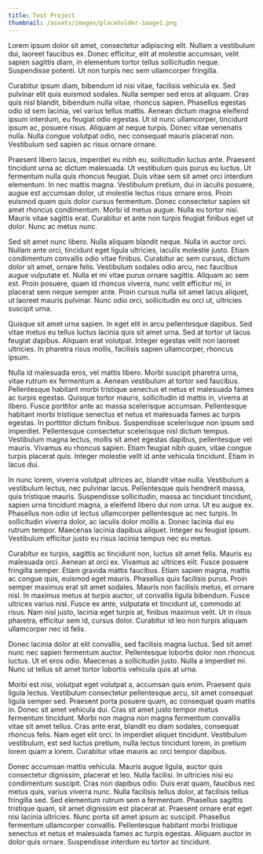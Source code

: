 ```yaml
---
title: Test Project
thumbnail: /assets/images/placeholder-image1.png
---
```

Lorem ipsum dolor sit amet, consectetur adipiscing elit. Nullam a vestibulum dui, laoreet faucibus ex. Donec efficitur,
elit at molestie accumsan, velit sapien sagittis diam, in elementum tortor tellus sollicitudin neque. Suspendisse
potenti. Ut non turpis nec sem ullamcorper fringilla.

Curabitur ipsum diam, bibendum id nisi vitae, facilisis vehicula
ex. Sed pulvinar elit quis euismod sodales. Nulla semper sed eros at aliquam. Cras quis nisl blandit, bibendum nulla
vitae, rhoncus sapien. Phasellus egestas odio id sem lacinia, vel varius tellus mattis. Aenean dictum magna eleifend
ipsum interdum, eu feugiat odio egestas. Ut id nunc ullamcorper, tincidunt ipsum ac, posuere risus. Aliquam at neque
turpis. Donec vitae venenatis nulla. Nulla congue volutpat odio, nec consequat mauris placerat non. Vestibulum sed
sapien ac risus ornare ornare.

Praesent libero lacus, imperdiet eu nibh eu, sollicitudin luctus ante. Praesent tincidunt urna ac dictum malesuada. Ut
vestibulum quis purus eu luctus. Ut fermentum nulla quis rhoncus feugiat. Duis vitae sem sit amet orci interdum
elementum. In nec mattis magna. Vestibulum pretium, dui in iaculis posuere, augue est accumsan dolor, ut molestie lectus
risus ornare eros. Proin euismod quam quis dolor cursus fermentum. Donec consectetur sapien sit amet rhoncus
condimentum. Morbi id metus augue. Nulla eu tortor nisi. Mauris vitae sagittis erat. Curabitur et ante non turpis
feugiat finibus eget ut dolor. Nunc ac metus nunc.

Sed sit amet nunc libero. Nulla aliquam blandit neque. Nulla in auctor orci. Nullam ante orci, tincidunt eget ligula
ultricies, iaculis molestie justo. Etiam condimentum convallis odio vitae finibus. Curabitur ac sem cursus, dictum dolor
sit amet, ornare felis. Vestibulum sodales odio arcu, nec faucibus augue vulputate et. Nulla et mi vitae purus ornare
sagittis. Aliquam ac sem est. Proin posuere, quam id rhoncus viverra, nunc velit efficitur mi, in placerat sem neque
semper ante. Proin cursus nulla sit amet lacus aliquet, ut laoreet mauris pulvinar. Nunc odio orci, sollicitudin eu orci
ut, ultricies suscipit urna.

Quisque sit amet urna sapien. In eget elit in arcu pellentesque dapibus. Sed vitae metus eu tellus luctus lacinia quis
sit amet urna. Sed at tortor ut lacus feugiat dapibus. Aliquam erat volutpat. Integer egestas velit non laoreet
ultricies. In pharetra risus mollis, facilisis sapien ullamcorper, rhoncus ipsum.

Nulla id malesuada eros, vel mattis libero. Morbi suscipit pharetra urna, vitae rutrum ex fermentum a. Aenean vestibulum
at tortor sed faucibus. Pellentesque habitant morbi tristique senectus et netus et malesuada fames ac turpis egestas.
Quisque tortor mauris, sollicitudin id mattis in, viverra at libero. Fusce porttitor ante ac massa scelerisque accumsan.
Pellentesque habitant morbi tristique senectus et netus et malesuada fames ac turpis egestas. In porttitor dictum
finibus. Suspendisse scelerisque non ipsum sed imperdiet. Pellentesque consectetur scelerisque nisl dictum tempus.
Vestibulum magna lectus, mollis sit amet egestas dapibus, pellentesque vel mauris. Vivamus eu rhoncus sapien. Etiam
feugiat nibh quam, vitae congue turpis placerat quis. Integer molestie velit id ante vehicula tincidunt. Etiam in lacus
dui.

In nunc lorem, viverra volutpat ultrices ac, blandit vitae nulla. Vestibulum a vestibulum lectus, nec pulvinar lacus.
Pellentesque quis hendrerit massa, quis tristique mauris. Suspendisse sollicitudin, massa ac tincidunt tincidunt, sapien
urna tincidunt magna, a eleifend libero dui non urna. Ut eu augue ex. Phasellus non odio ut lectus ullamcorper
pellentesque ac nec turpis. In sollicitudin viverra dolor, ac iaculis dolor mollis a. Donec lacinia dui eu rutrum
tempor. Maecenas lacinia dapibus aliquet. Integer eu feugiat ipsum. Vestibulum efficitur justo eu risus lacinia tempus
nec eu metus.

Curabitur ex turpis, sagittis ac tincidunt non, luctus sit amet felis. Mauris eu malesuada orci. Aenean at orci ex.
Vivamus ac ultrices elit. Fusce posuere fringilla semper. Etiam gravida mattis faucibus. Etiam sapien magna, mattis ac
congue quis, euismod eget mauris. Phasellus quis facilisis purus. Proin semper maximus erat sit amet sodales. Mauris non
facilisis metus, et ornare nisl. In maximus metus at turpis auctor, ut convallis ligula bibendum. Fusce ultrices varius
nisl. Fusce ex ante, vulputate et tincidunt ut, commodo at risus. Nam nisl justo, lacinia eget turpis at, finibus
maximus velit. Ut in risus pharetra, efficitur sem id, cursus dolor. Curabitur id leo non turpis aliquam ullamcorper nec
id felis.

Donec lacinia dolor at elit convallis, sed facilisis magna luctus. Sed sit amet nunc nec sapien fermentum auctor.
Pellentesque lobortis dolor non rhoncus luctus. Ut et eros odio. Maecenas a sollicitudin justo. Nulla a imperdiet mi.
Nunc ut tellus sit amet tortor lobortis vehicula quis at urna.

Morbi est nisi, volutpat eget volutpat a, accumsan quis enim. Praesent quis ligula lectus. Vestibulum consectetur
pellentesque arcu, sit amet consequat ligula semper sed. Praesent porta posuere quam, ac consequat quam mattis in. Donec
sit amet vehicula dui. Cras sit amet justo tempor metus fermentum tincidunt. Morbi non magna non magna fermentum
convallis vitae sit amet tellus. Cras ante erat, blandit eu diam sodales, consequat rhoncus felis. Nam eget elit orci.
In imperdiet aliquet tincidunt. Vestibulum vestibulum, est sed luctus pretium, nulla lectus tincidunt lorem, in pretium
lorem quam a lorem. Curabitur vitae mauris ac orci tempor dapibus.

Donec accumsan mattis vehicula. Mauris augue ligula, auctor quis consectetur dignissim, placerat et leo. Nulla facilisi.
In ultricies nisi eu condimentum suscipit. Cras non dapibus odio. Duis erat quam, faucibus nec metus quis, varius
viverra nunc. Nulla facilisis tellus dolor, at facilisis tellus fringilla sed. Sed elementum rutrum sem a fermentum.
Phasellus sagittis tristique quam, sit amet dignissim est placerat at. Praesent ornare erat eget nisi lacinia ultricies.
Nunc porta sit amet ipsum ac suscipit. Phasellus fermentum ullamcorper convallis. Pellentesque habitant morbi tristique
senectus et netus et malesuada fames ac turpis egestas. Aliquam auctor in dolor quis ornare. Suspendisse interdum eu
tortor ac tincidunt.